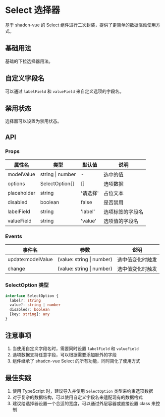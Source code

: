 # Select 选择器

基于 shadcn-vue 的 Select 组件进行二次封装，提供了更简单的数据驱动使用方式。

## 基础用法

基础的下拉选择器用法。

<Preview title="基础用法" description="基础的下拉选择器用法。">
  <select-demo-basic />
  <template #code>

```vue
<template>
  <div class="w-[180px]">
    <BaseSelect v-model="value" placeholder="请选择" :options="options" />
  </div>
</template>

<script setup lang="ts">
import { ref } from 'vue'
import type { SelectOption } from 'lcz-kit'

const value = ref('')

const options: SelectOption[] = [
  { label: '苹果', value: 'apple' },
  { label: '香蕉', value: 'banana' },
  { label: '橙子', value: 'orange' }
]
</script>
```

  </template>
</Preview>

## 自定义字段名

可以通过 `labelField` 和 `valueField` 来自定义选项的字段名。

<Preview title="自定义字段名" description="可以通过 labelField 和 valueField 来自定义选项的字段名。">
  <select-demo-custom />
  <template #code>

```vue
<template>
  <div class="w-[180px]">
    <BaseSelect
      v-model="value"
      placeholder="请选择"
      :options="options"
      label-field="text"
      value-field="id"
    />
  </div>
</template>

<script setup lang="ts">
import { ref } from 'vue'

const value = ref('')

const options = [
  { text: '选项一', id: 1 },
  { text: '选项二', id: 2 },
  { text: '选项三', id: 3 }
]
</script>
```

  </template>
</Preview>

## 禁用状态

选择器可以设置为禁用状态。

<Preview title="禁用状态" description="选择器可以设置为禁用状态。">
  <select-demo-state />
  <template #code>

```vue
<template>
  <div class="w-[180px]">
    <BaseSelect v-model="value" disabled placeholder="禁用状态" :options="options" />
  </div>
</template>

<script setup lang="ts">
import { ref } from 'vue'
import type { SelectOption } from 'lcz-kit'

const value = ref('')

const options: SelectOption[] = [
  { label: '苹果', value: 'apple' },
  { label: '香蕉', value: 'banana' },
  { label: '橙子', value: 'orange' }
]
</script>
```

  </template>
</Preview>

## API

### Props

| 属性名      | 类型             | 默认值   | 说明             |
| ----------- | ---------------- | -------- | ---------------- |
| modelValue  | string \| number | -        | 选中的值         |
| options     | SelectOption[]   | []       | 选项数据         |
| placeholder | string           | '请选择' | 占位文本         |
| disabled    | boolean          | false    | 是否禁用         |
| labelField  | string           | 'label'  | 选项标签的字段名 |
| valueField  | string           | 'value'  | 选项值的字段名   |

### Events

| 事件名            | 参数                      | 说明             |
| ----------------- | ------------------------- | ---------------- |
| update:modelValue | (value: string \| number) | 选中值变化时触发 |
| change            | (value: string \| number) | 选中值变化时触发 |

### SelectOption 类型

```ts
interface SelectOption {
  label?: string
  value?: string | number
  disabled?: boolean
  [key: string]: any
}
```

## 注意事项

1. 当使用自定义字段名时，需要同时设置 `labelField` 和 `valueField`
2. 选项数据支持任意字段，可以根据需要添加额外的字段
3. 组件继承了 shadcn-vue Select 的所有功能，同时简化了使用方式

## 最佳实践

1. 使用 TypeScript 时，建议导入并使用 `SelectOption` 类型来约束选项数据
2. 对于复杂的数据结构，可以使用自定义字段名来适配现有的数据格式
3. 建议给选择器设置一个合适的宽度，可以通过外层容器或直接设置 class 来控制
